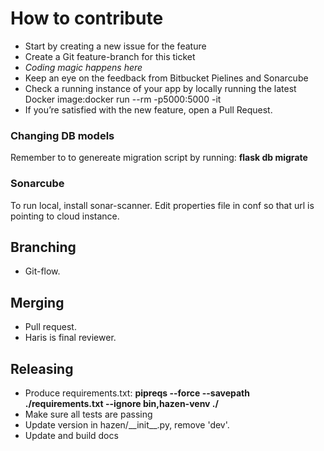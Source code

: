 # How to contribute

- Start by creating a new issue for the feature
- Create a Git feature-branch for this ticket
- *Coding magic happens here*
- Keep an eye on the feedback from Bitbucket Pielines and Sonarcube
- Check a running instance of your app by locally running the latest Docker image:docker run --rm -p5000:5000 -it
- If you’re satisfied with the new feature, open a Pull Request.

### Changing DB models
Remember to to genereate migration script by running: __flask db migrate__

### Sonarcube
To run local, install sonar-scanner. Edit properties file in conf so that url is pointing to cloud instance.

## Branching
- Git-flow.

## Merging

- Pull request. 
- Haris is final reviewer.

## Releasing

- Produce requirements.txt: __pipreqs --force --savepath ./requirements.txt --ignore bin,hazen-venv ./__
- Make sure all tests are passing
- Update version in hazen/\_\_init\_\_.py, remove 'dev'.
- Update and build docs



